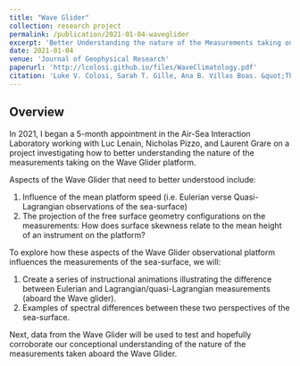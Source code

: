 ```yaml
---
title: "Wave Glider"
collection: research project
permalink: /publication/2021-01-04-waveglider
excerpt: 'Better Understanding the nature of the Measurements taking on the Wave Glider Platform.'
date: 2021-01-04
venue: 'Journal of Geophysical Research'
paperurl: 'http://lcolosi.github.io/files/WaveClimatology.pdf'
citation: 'Luke V. Colosi, Sarah T. Gille, Ana B. Villas Boas. &quot;The Seasonal Cycle of Significant Wave Height in the Ocean:  Local vs Remote Forcing.&quot; <i>Journal of Geophysical Research</i>, in finalizing stage.'
---
```

## Overview

In 2021, I began a 5-month appointment in the Air-Sea Interaction Laboratory working with Luc Lenain, Nicholas Pizzo, and Laurent Grare on a project investigating how to better
understanding the nature of the measurements taking on the Wave Glider platform. 

Aspects of the Wave Glider that need to better understood include: 

1. Influence of the mean platform speed (i.e. Eulerian verse Quasi-Lagrangian observations of the sea-surface) 
2. The projection of the free surface geometry configurations on the measurements: How does surface skewness relate to the mean height of an instrument on the platform? 

To explore how these aspects of the Wave Glider observational platform influences the measurements of the sea-surface, we will: 

1. Create a series of instructional animations illustrating the difference between Eulerian and Lagrangian/quasi-Lagrangian measurements (aboard the Wave glider). 
2. Examples of spectral differences between these two perspectives of the sea-surface. 

Next, data from the Wave Glider will be used to test and hopefully corroborate our conceptional understanding of the nature of the measurements taken aboard the Wave Glider. 
